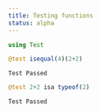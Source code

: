 ```yaml
---
title: Testing functions
status: alpha
---
```


````julia
using Test
````

````julia
@test isequal(4)(2+2)
````

````
Test Passed
````

````julia
@test 2+2 isa typeof(2)
````

````
Test Passed
````


